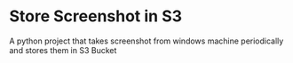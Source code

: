 # Store Screenshot in S3

A python project that takes screenshot from windows machine periodically and stores them in S3 Bucket 